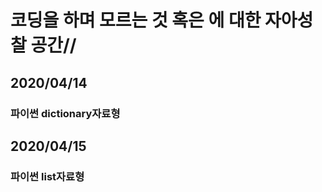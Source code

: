 # 코딩을 하며 모르는 것 혹은 에 대한 **자아성찰** 공간//


## 2020/04/14
### 파이썬 dictionary자료형

## 2020/04/15
### 파이썬 list자료형
